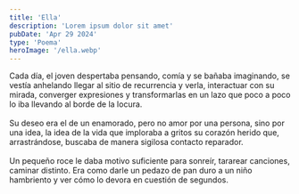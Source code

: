 ```yaml
---
title: 'Ella'
description: 'Lorem ipsum dolor sit amet'
pubDate: 'Apr 29 2024'
type: 'Poema'
heroImage: '/ella.webp'
---
```


Cada día, el joven despertaba pensando, comía y se bañaba imaginando, se vestía anhelando llegar al sitio de recurrencia y verla, interactuar con su mirada, converger expresiones y transformarlas en un lazo que poco a poco lo iba llevando al borde de la locura.
<br><br>
Su deseo era el de un enamorado, pero no amor por una persona, sino por una idea, la idea de la vida que imploraba a gritos su corazón herido que, arrastrándose, buscaba de manera sigilosa contacto reparador.
<br><br>
Un pequeño roce le daba motivo suficiente para sonreír, tararear canciones, caminar distinto. Era como darle un pedazo de pan duro a un niño hambriento y ver cómo lo devora en cuestión de segundos.
